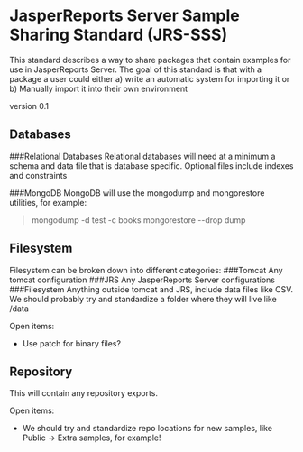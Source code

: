 JasperReports Server Sample Sharing Standard (JRS-SSS)
=============
This standard describes a way to share packages that contain examples for use in JasperReports Server. The goal of this standard is that with a package a user could either a) write an automatic system for importing it or b) Manually import it into their own environment

version 0.1

Databases
-------------
###Relational Databases
Relational databases will need at a minimum a schema and data file that is database specific. Optional files include indexes and constraints

###MongoDB
MongoDB will use the mongodump and mongorestore utilities, for example:

>mongodump -d test -c books
>mongorestore --drop dump

Filesystem
-------------
Filesystem can be broken down into different categories:
###Tomcat
Any tomcat configuration
###JRS
Any JasperReports Server configurations
###Filesystem
Anything outside tomcat and JRS, include data files like CSV. We should probably try and standardize a folder where they will live like /data 

Open items:

* Use patch for binary files?

Repository
-------------
This will contain any repository exports. 

Open items:

* We should try and standardize repo locations for new samples, like Public -> Extra samples, for example!
